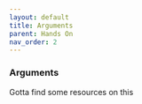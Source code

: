 ```yaml
---
layout: default
title: Arguments
parent: Hands On
nav_order: 2
---
```

### **Arguments**

Gotta find some resources on this
